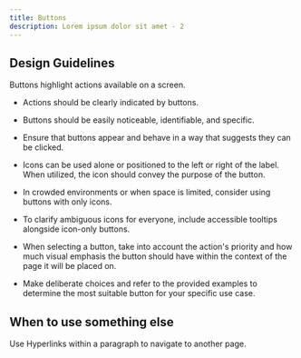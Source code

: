 ```yaml
---
title: Buttons
description: Lorem ipsum dolor sit amet - 2
---
```

## Design Guidelines

Buttons highlight actions available on a screen.

* Actions should be clearly indicated by buttons.


* Buttons should be easily noticeable, identifiable, and specific.
* Ensure that buttons appear and behave in a way that suggests they can be clicked.
* Icons can be used alone or positioned to the left or right of the label. When utilized, the icon should convey the purpose of the button.
* In crowded environments or when space is limited, consider using buttons with only icons.
* To clarify ambiguous icons for everyone, include accessible tooltips alongside icon-only buttons.
* When selecting a button, take into account the action's priority and how much visual emphasis the button should have within the context of the page it will be placed on.
* Make deliberate choices and refer to the provided examples to determine the most suitable button for your specific use case.

## When to use something else

Use Hyperlinks within a paragraph to navigate to another page.